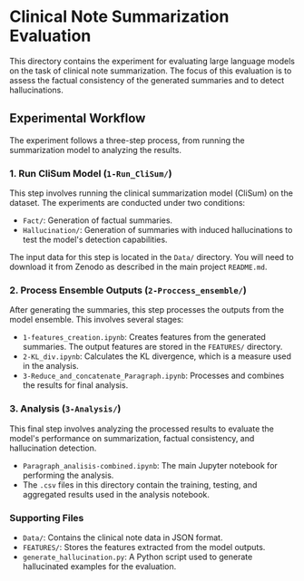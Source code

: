 # Clinical Note Summarization Evaluation

This directory contains the experiment for evaluating large language models on the task of clinical note summarization. The focus of this evaluation is to assess the factual consistency of the generated summaries and to detect hallucinations.

## Experimental Workflow

The experiment follows a three-step process, from running the summarization model to analyzing the results.

### 1. Run CliSum Model (`1-Run_CliSum/`)

This step involves running the clinical summarization model (CliSum) on the dataset. The experiments are conducted under two conditions:
- `Fact/`: Generation of factual summaries.
- `Hallucination/`: Generation of summaries with induced hallucinations to test the model's detection capabilities.

The input data for this step is located in the `Data/` directory. You will need to download it from Zenodo as described in the main project `README.md`.

### 2. Process Ensemble Outputs (`2-Proccess_ensemble/`)

After generating the summaries, this step processes the outputs from the model ensemble. This involves several stages:
- `1-features_creation.ipynb`: Creates features from the generated summaries. The output features are stored in the `FEATURES/` directory.
- `2-KL_div.ipynb`: Calculates the KL divergence, which is a measure used in the analysis.
- `3-Reduce_and_concatenate_Paragraph.ipynb`: Processes and combines the results for final analysis.

### 3. Analysis (`3-Analysis/`)

This final step involves analyzing the processed results to evaluate the model's performance on summarization, factual consistency, and hallucination detection.
- `Paragraph_analisis-combined.ipynb`: The main Jupyter notebook for performing the analysis.
- The `.csv` files in this directory contain the training, testing, and aggregated results used in the analysis notebook.

### Supporting Files

- `Data/`: Contains the clinical note data in JSON format.
- `FEATURES/`: Stores the features extracted from the model outputs.
- `generate_hallucination.py`: A Python script used to generate hallucinated examples for the evaluation.
